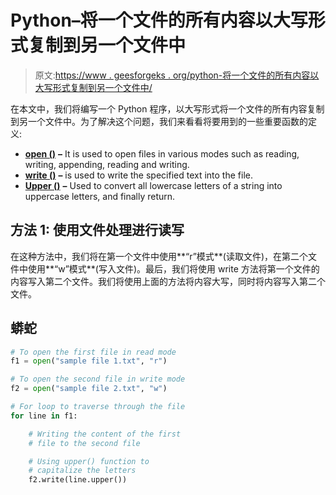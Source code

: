# Python–将一个文件的所有内容以大写形式复制到另一个文件中

> 原文:[https://www . geesforgeks . org/python-将一个文件的所有内容以大写形式复制到另一个文件中/](https://www.geeksforgeeks.org/python-copy-all-the-content-of-one-file-to-another-file-in-uppercase/)

在本文中，我们将编写一个 Python 程序，以大写形式将一个文件的所有内容复制到另一个文件中。为了解决这个问题，我们来看看将要用到的一些重要函数的定义:

*   [**open ()**](https://www.geeksforgeeks.org/open-a-file-in-python/) **–** It is used to open files in various modes such as reading, writing, appending, reading and writing.
*   [**write ()**](https://www.geeksforgeeks.org/writing-to-file-in-python/) **–** is used to write the specified text into the file.
*   [**Upper ()**](https://www.geeksforgeeks.org/python-string-upper/) **–** Used to convert all lowercase letters of a string into uppercase letters, and finally return.

## **方法 1:** 使用文件处理进行读写

在这种方法中，我们将在第一个文件中使用**“r”模式**(读取文件)，在第二个文件中使用**“w”模式**(写入文件)。最后，我们将使用 write 方法将第一个文件的内容写入第二个文件。我们将使用上面的方法将内容大写，同时将内容写入第二个文件。

## 蟒蛇

```py
# To open the first file in read mode
f1 = open("sample file 1.txt", "r")

# To open the second file in write mode
f2 = open("sample file 2.txt", "w")

# For loop to traverse through the file
for line in f1:

    # Writing the content of the first
    # file to the second file

    # Using upper() function to
    # capitalize the letters
    f2.write(line.upper())  
```